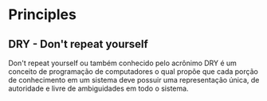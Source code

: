 # Principles

## DRY - Don't repeat yourself

Don't repeat yourself ou também conhecido pelo acrônimo DRY é um conceito de programação de computadores o qual propõe que cada porção de conhecimento em um sistema deve possuir uma representação única, de autoridade e livre de ambiguidades em todo o sistema.